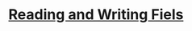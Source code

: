 # [Reading and Writing Fiels](https://docs.python.org/3.12/tutorial/inputoutput.html#reading-and-writing-files)

